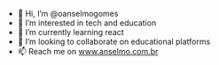 - 👋 Hi, I’m @oanselmogomes
- 👀 I’m interested in tech and education
- 🌱 I’m currently learning react
- 💞️ I’m looking to collaborate on educational platforms
- 📫 Reach me on www.anselmo.com.br

<!---
oanselmogomes/oanselmogomes is a ✨ special ✨ repository because its `README.md` (this file) appears on your GitHub profile.
You can click the Preview link to take a look at your changes.
--->
